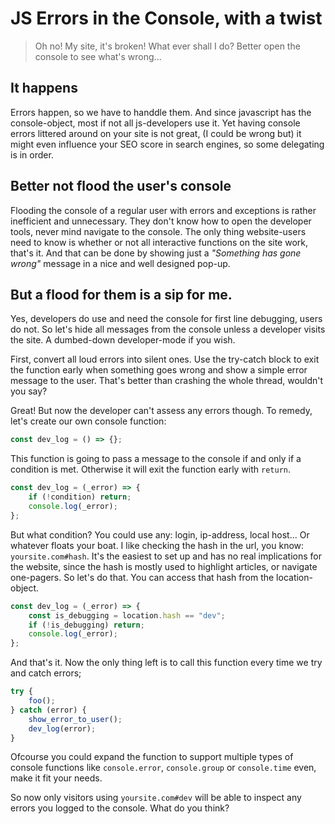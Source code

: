 # JS Errors in the Console, with a twist

> Oh no! My site, it's broken!
> What ever shall I do? Better open the console to see what's wrong...

## It happens

Errors happen, so we have to handdle them. And since javascript has the console-object, most if not all js-developers use it.
Yet having console errors littered around on your site is not great, (I could be wrong but) it might even influence your SEO score in search engines, so some delegating is in order.

## Better not flood the user's console

Flooding the console of a regular user with errors and exceptions is rather inefficient and unnecessary. They don't know how to open the developer tools, never mind navigate to the console.
The only thing website-users need to know is whether or not all interactive functions on the site work, that's it. And that can be done by showing just a _"Something has gone wrong"_ message in a nice and well designed pop-up.

## But a flood for them is a sip for me.

Yes, developers do use and need the console for first line debugging, users do not.
So let's hide all messages from the console unless a developer visits the site. A dumbed-down developer-mode if you wish.

First, convert all loud errors into silent ones. Use the try-catch block to exit the function early when something goes wrong and show a simple error message to the user. That's better than crashing the whole thread, wouldn't you say?

Great! But now the developer can't assess any errors though. To remedy, let's create our own console function:

```js
const dev_log = () => {};
```

This function is going to pass a message to the console if and only if a condition is met. Otherwise it will exit the function early with `return`.

```js
const dev_log = (_error) => {
	if (!condition) return;
	console.log(_error);
};
```

But what condition? You could use any: login, ip-address, local host... Or whatever floats your boat.
I like checking the hash in the url, you know: `yoursite.com#hash`.
It's the easiest to set up and has no real implications for the website, since the hash is mostly used to highlight articles, or navigate one-pagers.
So let's do that. You can access that hash from the location-object.

```js
const dev_log = (_error) => {
	const is_debugging = location.hash == "dev";
	if (!is_debugging) return;
	console.log(_error);
};
```

And that's it. Now the only thing left is to call this function every time we try and catch errors;

```js
try {
	foo();
} catch (error) {
	show_error_to_user();
	dev_log(error);
}
```

Ofcourse you could expand the function to support multiple types of console functions like `console.error`, `console.group` or `console.time` even, make it fit your needs.

So now only visitors using `yoursite.com#dev` will be able to inspect any errors you logged to the console.
What do you think?
